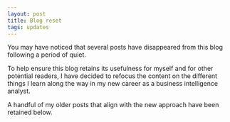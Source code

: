 ```yaml
---
layout: post
title: Blog reset    
tags: updates
---
```


You may have noticed that several posts have disappeared from this blog following a period of quiet.

To help ensure this blog retains its usefulness for myself and for other potential readers, I have decided to refocus the content on the different things I learn along the way in my new career as a business intelligence analyst.

A handful of my older posts that align with the new approach have been retained below.